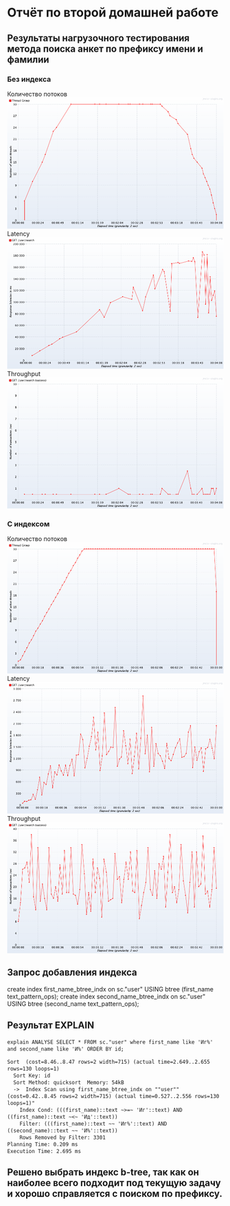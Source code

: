 # Отчёт по второй домашней работе
## Результаты нагрузочного тестирования метода поиска анкет по префиксу имени и фамилии

### Без индекса
Количество потоков
![active_threads](./Response_search_active_threads_over_time_without_index.png)
Latency
![latencies](./Response_search_latencies_without_index.png)
Throughput
![transactions_per_second](./Response_search_transactions_per_second_without_index.png)

### С индексом
Количество потоков
![active_threads](./Response_search_active_threads_over_time_with_index.png)
Latency
![latencies](./Response_search_latencies_with_index.png)
Throughput
![transactions_per_second](./Response_search_transactions_per_second_with_index.png)

## Запрос добавления индекса
create index first_name_btree_indx on sc."user" USING btree (first_name text_pattern_ops);
create index second_name_btree_indx on sc."user" USING btree (second_name text_pattern_ops);

## Результат EXPLAIN
```
explain ANALYSE SELECT * FROM sc."user" where first_name like 'Иг%' and second_name like 'И%' ORDER BY id;
```
```
Sort  (cost=8.46..8.47 rows=2 width=715) (actual time=2.649..2.655 rows=130 loops=1)
  Sort Key: id
  Sort Method: quicksort  Memory: 54kB
  ->  Index Scan using first_name_btree_indx on ""user""  (cost=0.42..8.45 rows=2 width=715) (actual time=0.527..2.556 rows=130 loops=1)"
    Index Cond: (((first_name)::text ~>=~ 'Иг'::text) AND ((first_name)::text ~<~ 'Ид'::text))
    Filter: (((first_name)::text ~~ 'Иг%'::text) AND ((second_name)::text ~~ 'И%'::text))
    Rows Removed by Filter: 3301
Planning Time: 0.209 ms
Execution Time: 2.695 ms
```

## Решено выбрать индекс b-tree, так как он наиболее всего подходит под текущую задачу и хорошо справляется с поиском по префиксу. 
